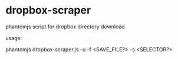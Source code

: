 # dropbox-scraper
phantomjs script for dropbox directory download

usage:

   phantomjs dropbox-scraper.js -u <URL> -f <SAVE_FILE?> -s <SELECTOR?> 
